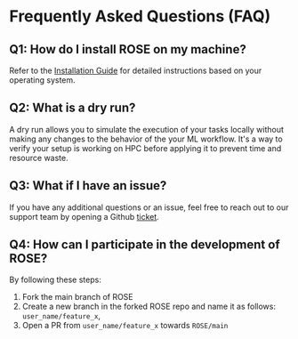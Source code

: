 # Frequently Asked Questions (FAQ)

## Q1: How do I install ROSE on my machine?

Refer to the [Installation Guide](installation.md) for detailed instructions based on your operating system.

## Q2: What is a dry run?

A dry run allows you to simulate the execution of your tasks locally without making any changes to the behavior of the your ML workflow.
It's a way to verify your setup is working on HPC before applying it to prevent time and resource waste.

## Q3: What if I have an issue?
If you have any additional questions or an issue, feel free to reach out to our support team by opening a Github [ticket](https://github.com/radical-cybertools/ROSE/issues).

## Q4: How can I participate in the development of ROSE?
By following these steps:

1. Fork the main branch of ROSE
2. Create a new branch in the forked ROSE repo and name it as follows: `user_name/feature_x`,
3. Open a PR from `user_name/feature_x` towards `ROSE/main`
